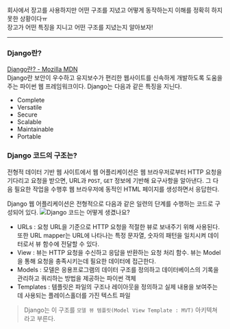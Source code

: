 회사에서 장고를 사용하지만 어떤 구조를 지녔고 어떻게 동작하는지 이해를 정확히 하지 못한 상황이다ㅠ<br />
장고가 어떤 특징을 지니고 어떤 구조를 지녔는지 알아보자!
***

### Django란?
[Django란? - Mozilla MDN](https://developer.mozilla.org/ko/docs/Learn/Server-side/Django/Introduction)<br />
Django란 보안이 우수하고 유지보수가 편리한 웹사이트를 신속하게 개발하도록 도움을 주는 파이썬 웹 프레임워크이다. Django는 다음과 같은 특징을 지닌다.
- Complete
- Versatile
- Secure
- Scalable
- Maintainable
- Portable

### Django 코드의 구조는?
전형적 데이터 기반 웹 사이트에서 웹 어플리케이션은 웹 브라우저로부터 HTTP 요청을 기다리고 요청을 받으면, URL과 `POST`, `GET` 정보에 기반해 요구사항을 알아낸다. 그 다음 필요한 작업을 수행후 웹 브라우저에 동적인 HTML 페이지를 생성하면서 응답한다.

Django 웹 어플리케이션은 전형적으로 다음과 같은 일련의 단계를 수행하는 코드로 구성되어 있다.
![Django 코드는 어떻게 생겼나요?](https://images.velog.io/images/gouz7514/post/afd3a569-f731-438c-af41-67b93cdaf7a9/image.png)

- URLs : 요청 URL을 기준으로 HTTP 요청을 적절한 뷰로 보내주기 위해 사용된다. 또한 URL mapper는 URL에 나타나는 특정 문자열, 숫자의 패턴을 일치시켜 데이터로서 뷰 함수에 전달할 수 있다.
- View : 뷰는 HTTP 요청을 수신하고 응답을 반환하는 요청 처리 함수. 뷰는 Model을 통해 요청을 충족시키는데 필요한 데이터에 접근한다.
- Models : 모델은 응용프로그램의 데이터 구조를 정의하고 데이터베이스의 기록을 관리하고 쿼리하는 방법을 제공하는 파이썬 객체
- Templates : 템플릿은 파일의 구조나 레이아웃을 정의하고 실제 내용을 보여주는데 사용되는 플레이스홀더를 가진 텍스트 파일
> Django는 이 구조를 `모델 뷰 템플릿(Model View Template : MVT)` 아키텍쳐라고 부른다.
